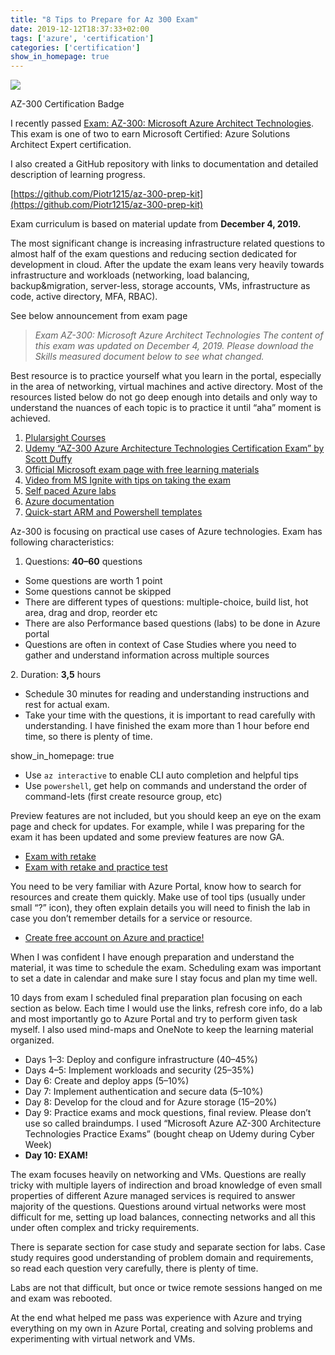 ```yaml
---
title: "8 Tips to Prepare for Az 300 Exam"
date: 2019-12-12T18:37:33+02:00
tags: ['azure', 'certification']
categories: ['certification']
show_in_homepage: true
---
```


![](https://miro.medium.com/max/1000/1*wXeXxddbjKQdj8-f07Kc4Q.png)

AZ-300 Certification Badge

I recently passed [Exam: AZ-300: Microsoft Azure Architect Technologies](https://docs.microsoft.com/en-gb/learn/certifications/exams/az-300). This exam is one of two to earn Microsoft Certified: Azure Solutions Architect Expert certification.

I also created a GitHub repository with links to documentation and detailed description of learning progress.

[https://github.com/Piotr1215/az-300-prep-kit](https://github.com/Piotr1215/az-300-prep-kit)

Exam curriculum is based on material update from **December 4, 2019.**

The most significant change is increasing infrastructure related questions to almost half of the exam questions and reducing section dedicated for development in cloud. After the update the exam leans very heavily towards infrastructure and workloads (networking, load balancing, backup&migration, server-less, storage accounts, VMs, infrastructure as code, active directory, MFA, RBAC).

See below announcement from exam page

> _Exam AZ-300: Microsoft Azure Architect Technologies The content of this exam was updated on December 4, 2019. Please download the Skills measured document below to see what changed._

Best resource is to practice yourself what you learn in the portal, especially in the area of networking, virtual machines and active directory. Most of the resources listed below do not go deep enough into details and only way to understand the nuances of each topic is to practice it until “aha” moment is achieved.

1. [Plularsight Courses](https://app.pluralsight.com/paths/certificate/microsoft-azure-architect-technologies-az-300)
2. [Udemy “AZ-300 Azure Architecture Technologies Certification Exam” by Scott Duffy](https://www.udemy.com/course/70534-azure/)
3. [Official Microsoft exam page with free learning materials](https://docs.microsoft.com/en-gb/learn/certifications/exams/az-300)
4. [Video from MS Ignite with tips on taking the exam](https://myignite.techcommunity.microsoft.com/sessions/80470?source=sessions)
5. [Self paced Azure labs](https://www.microsoft.com/HandsOnLabs/SelfPacedLabs)
6. [Azure documentation](https://docs.microsoft.com/en-us/azure/)
7. [Quick-start ARM and Powershell templates](https://github.com/Azure/AzureStack-QuickStart-Templates)

Az-300 is focusing on practical use cases of Azure technologies. Exam has following characteristics:

1. Questions: **40–60** questions

- Some questions are worth 1 point
- Some questions cannot be skipped
- There are different types of questions: multiple-choice, build list, hot area, drag and drop, reorder etc
- There are also Performance based questions (labs) to be done in Azure portal
- Questions are often in context of Case Studies where you need to gather and understand information across multiple sources

2\. Duration: **3,5** hours

- Schedule 30 minutes for reading and understanding instructions and rest for actual exam.
- Take your time with the questions, it is important to read carefully with understanding. I have finished the exam more than 1 hour before end time, so there is plenty of time.

show_in_homepage: true

- Use `az interactive` to enable CLI auto completion and helpful tips
- Use `powershell`, get help on commands and understand the order of command-lets (first create resource group, etc)

Preview features are not included, but you should keep an eye on the exam page and check for updates. For example, while I was preparing for the exam it has been updated and some preview features are now GA.

- [Exam with retake](https://eu1.mindhub.com/microsoft-exam-replay-mcp-exam-plus-retake/p/Microsoft-Exam-Replay?utm_source=msftmarketing&utm_medium=msft_offers&utm_campaign=ExamReplayFY20&utm_term=ERFY20&utm_content=weblink3)
- [Exam with retake and practice test](https://eu1.mindhub.com/microsoft-exam-replay-with-practice-test-mcp-exam/p/Microsoft-Exam-Replay-PT?utm_source=msftmarketing&utm_medium=msft_offers&utm_campaign=ExamReplayFY20&utm_term=ERFY20&utm_content=weblink)

You need to be very familiar with Azure Portal, know how to search for resources and create them quickly. Make use of tool tips (usually under small “?” icon), they often explain details you will need to finish the lab in case you don’t remember details for a service or resource.

- [Create free account on Azure and practice!](https://azure.microsoft.com/en-us/free/)

When I was confident I have enough preparation and understand the material, it was time to schedule the exam. Scheduling exam was important to set a date in calendar and make sure I stay focus and plan my time well.

10 days from exam I scheduled final preparation plan focusing on each section as below. Each time I would use the links, refresh core info, do a lab and most importantly go to Azure Portal and try to perform given task myself. I also used mind-maps and OneNote to keep the learning material organized.

- Days 1–3: Deploy and configure infrastructure (40–45%)
- Days 4–5: Implement workloads and security (25–35%)
- Day 6: Create and deploy apps (5–10%)
- Day 7: Implement authentication and secure data (5–10%)
- Day 8: Develop for the cloud and for Azure storage (15–20%)
- Day 9: Practice exams and mock questions, final review. Please don’t use so called braindumps. I used “Microsoft Azure AZ-300 Architecture Technologies Practice Exams” (bought cheap on Udemy during Cyber Week)
- **Day 10: EXAM!**

The exam focuses heavily on networking and VMs. Questions are really tricky with multiple layers of indirection and broad knowledge of even small properties of different Azure managed services is required to answer majority of the questions. Questions around virtual networks were most difficult for me, setting up load balances, connecting networks and all this under often complex and tricky requirements.

There is separate section for case study and separate section for labs. Case study requires good understanding of problem domain and requirements, so read each question very carefully, there is plenty of time.

Labs are not that difficult, but once or twice remote sessions hanged on me and exam was rebooted.

At the end what helped me pass was experience with Azure and trying everything on my own in Azure Portal, creating and solving problems and experimenting with virtual network and VMs.

